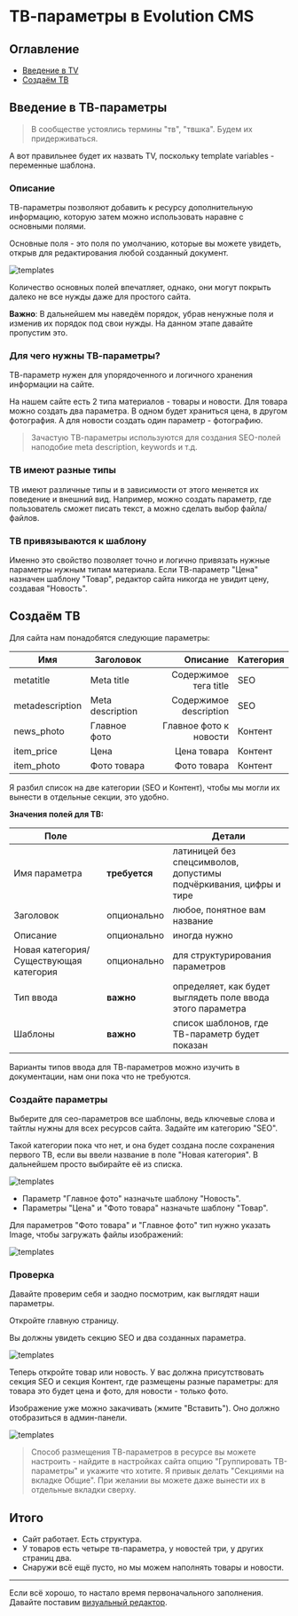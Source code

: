 # ТВ-параметры в Evolution CMS

## Оглавление

- [Введение в TV](#part1)
- [Создаём ТВ](#part2)

## Введение в ТВ-параметры <a name="part1"></a>

> В сообществе устоялись термины "тв", "твшка". Будем их придерживаться.

А вот правильнее будет их назвать TV, поскольку template variables - переменные шаблона.

### Описание

ТВ-параметры позволяют добавить к ресурсу дополнительную информацию, которую затем можно использовать наравне с основными полями.

Основные поля - это  поля по умолчанию, которые вы можете увидеть, открыв для редактирования любой созданный документ.

![templates](assets/images/s24.png)

Количество основных полей впечатляет, однако, они могут покрыть далеко не все нужды даже для простого сайта. 

**Важно**: В дальнейшем мы наведём порядок, убрав ненужные поля и  изменив их порядок под свои нужды. На данном этапе давайте пропустим это.

### Для чего нужны TВ-параметры?

TВ-параметр нужен для упорядоченного и логичного хранения информации на сайте.

На нашем сайте есть 2 типа материалов - товары и новости. Для товара можно создать два параметра. В одном будет храниться цена, в другом фотография. А для новости создать один параметр - фотографию.

> Зачастую TВ-параметры используются для создания SEO-полей наподобие meta description, keywords и т.д.

### ТВ имеют разные типы

ТВ имеют различные типы и в зависимости от этого меняется их поведение и внешний вид.
Например, можно создать параметр, где пользователь сможет писать текст, а можно сделать выбор файла/файлов.

### ТВ привязываются к шаблону

Именно это свойство позволяет точно и логично привязать нужные параметры нужным типам материала. Если ТВ-параметр "Цена" назначен шаблону "Товар", редактор сайта никогда не увидит цену, создавая "Новость".

## Создаём ТВ <a name="part2"></a>

Для сайта нам понадобятся следующие параметры:

| Имя             | Заголовок			|               Описание | Категория |
| --------------- | --------------------| ---------------------: | --------- |
| metatitle       | Meta title			| Содержимое тега title		| SEO       |
| metadescription | Meta description	| Содержимое description	| SEO       |
| news_photo      | Главное фото		| Главное фото к новости	| Контент   |
| item_price      | Цена				| Цена товара				| Контент	|
| item_photo      | Фото товара         | Фото товара				| Контент   |

Я разбил список на две категории (SEO и Контент), чтобы мы могли их вынести в отдельные секции, это удобно.

**Значения полей для ТВ:**

|              Поле                      |             |       Детали       |
| -------------------------------------- | ----------- | ------------------ |
| Имя параметра                          | **требуется**   | латиницей без спецсимволов, допустимы подчёркивания, цифры и тире |
| Заголовок                              | опционально | любое, понятное вам название |
| Описание                               | опционально | иногда нужно          |
| Новая категория/Существующая категория | опционально | для структурирования параметров  |
| Тип ввода                              | **важно**       | определяет, как будет выглядеть поле ввода этого параметра |
| Шаблоны                                | **важно**       | список шаблонов, где ТВ-параметр будет показан |

Варианты типов ввода для ТВ-параметров можно изучить в документации, нам они пока что не требуются.

### Создайте параметры

Выберите для сео-параметров все шаблоны, ведь ключевые слова и тайтлы нужны для всех ресурсов сайта. Задайте им категорию "SEO".

Такой категории пока что нет, и она будет создана после сохранения первого ТВ, если вы ввели название в поле "Новая категория". В дальнейшем просто выбирайте её из списка.

![templates](assets/images/s25.png)


* Параметр "Главное фото" назначьте шаблону "Новость".
* Параметры "Цена" и "Фото товара" назначьте шаблону "Товар".

Для  параметров "Фото товара" и "Главное фото" тип нужно указать Image, чтобы загружать файлы изображений:

![templates](assets/images/s26.png)



### Проверка

Давайте проверим себя и заодно посмотрим, как выглядят наши параметры.

Откройте главную страницу.

Вы должны увидеть секцию SEO и два созданных параметра.

![templates](assets/images/s27.png)

Теперь откройте товар или новость. У вас должна присутствовать секция SEO и секция Контент, где размещены разные параметры: для товара это будет цена и фото, для новости - только фото.

Изображение уже можно закачивать (жмите "Вставить"). Оно должно отобразиться в админ-панели.

![templates](assets/images/s28.png)

> Способ размещения ТВ-параметров в ресурсе вы можете настроить - найдите в настройках сайта опцию "Группировать ТВ-параметры" и укажите что хотите. Я привык делать "Секциями на вкладке Общие".
> При желании вы можете даже вынести их в отдельные вкладки сверху.

## Итого

- Сайт работает. Есть структура.
- У товаров есть четыре тв-параметра, у новостей три, у других страниц два.
- Снаружи всё ещё пусто, но мы можем наполнять товары и новости.

---

Если всё хорошо, то настало время первоначального заполнения. Давайте поставим [визуальный редактор](/006_%D0%92%D0%B8%D0%B7%D1%83%D0%B0%D0%BB%D1%8C%D0%BD%D1%8B%D0%B9%20%D1%80%D0%B5%D0%B4%D0%B0%D0%BA%D1%82%D0%BE%D1%80.md).
